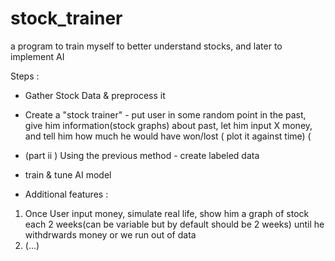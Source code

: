 # stock_trainer
a program to train myself to better understand stocks, and later to implement AI 

Steps : 
- Gather Stock Data & preprocess it
- Create a "stock trainer" - put user in some random point in the past, give him information(stock graphs) about past, let him input X money, and tell him how much he would have won/lost ( plot it against time) (
- (part ii ) 
Using the previous method - create labeled data
- train & tune AI model

- Additional features : 
1. Once User input money, simulate real life, show him a graph of stock each 2 weeks(can be variable but by default should be 2 weeks) until he withdrwards money or we run out of data
2. (...)
